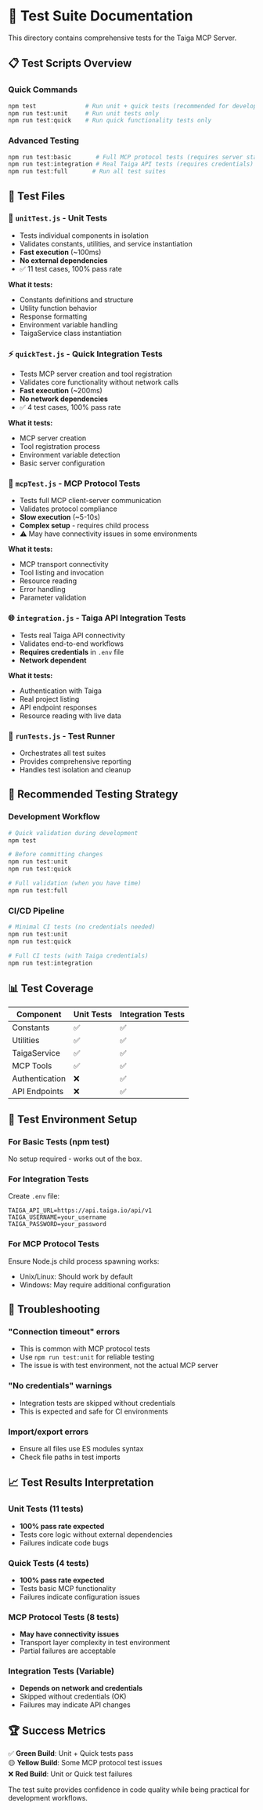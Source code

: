 # 🧪 Test Suite Documentation

This directory contains comprehensive tests for the Taiga MCP Server.

## 📋 Test Scripts Overview

### Quick Commands
```bash
npm test              # Run unit + quick tests (recommended for development)
npm run test:unit     # Run unit tests only
npm run test:quick    # Run quick functionality tests only
```

### Advanced Testing
```bash
npm run test:basic       # Full MCP protocol tests (requires server startup)
npm run test:integration # Real Taiga API tests (requires credentials)
npm run test:full       # Run all test suites
```

## 📁 Test Files

### 🔧 `unitTest.js` - Unit Tests
- Tests individual components in isolation
- Validates constants, utilities, and service instantiation
- **Fast execution** (~100ms)
- **No external dependencies**
- ✅ 11 test cases, 100% pass rate

**What it tests:**
- Constants definitions and structure
- Utility function behavior
- Response formatting
- Environment variable handling
- TaigaService class instantiation

### ⚡ `quickTest.js` - Quick Integration Tests
- Tests MCP server creation and tool registration
- Validates core functionality without network calls
- **Fast execution** (~200ms)
- **No network dependencies**
- ✅ 4 test cases, 100% pass rate

**What it tests:**
- MCP server creation
- Tool registration process
- Environment variable detection
- Basic server configuration

### 🔌 `mcpTest.js` - MCP Protocol Tests
- Tests full MCP client-server communication
- Validates protocol compliance
- **Slow execution** (~5-10s)
- **Complex setup** - requires child process
- ⚠️  May have connectivity issues in some environments

**What it tests:**
- MCP transport connectivity
- Tool listing and invocation
- Resource reading
- Error handling
- Parameter validation

### 🌐 `integration.js` - Taiga API Integration Tests
- Tests real Taiga API connectivity
- Validates end-to-end workflows
- **Requires credentials** in `.env` file
- **Network dependent**

**What it tests:**
- Authentication with Taiga
- Real project listing
- API endpoint responses
- Resource reading with live data

### 🏃 `runTests.js` - Test Runner
- Orchestrates all test suites
- Provides comprehensive reporting
- Handles test isolation and cleanup

## 🎯 Recommended Testing Strategy

### Development Workflow
```bash
# Quick validation during development
npm test

# Before committing changes
npm run test:unit
npm run test:quick

# Full validation (when you have time)
npm run test:full
```

### CI/CD Pipeline
```bash
# Minimal CI tests (no credentials needed)
npm run test:unit
npm run test:quick

# Full CI tests (with Taiga credentials)
npm run test:integration
```

## 📊 Test Coverage

| Component | Unit Tests | Integration Tests |
|-----------|------------|-------------------|
| Constants | ✅ | ✅ |
| Utilities | ✅ | ✅ |
| TaigaService | ✅ | ✅ |
| MCP Tools | ✅ | ✅ |
| Authentication | ❌ | ✅ |
| API Endpoints | ❌ | ✅ |

## 🔧 Test Environment Setup

### For Basic Tests (npm test)
No setup required - works out of the box.

### For Integration Tests
Create `.env` file:
```env
TAIGA_API_URL=https://api.taiga.io/api/v1
TAIGA_USERNAME=your_username
TAIGA_PASSWORD=your_password
```

### For MCP Protocol Tests
Ensure Node.js child process spawning works:
- Unix/Linux: Should work by default
- Windows: May require additional configuration

## 🚨 Troubleshooting

### "Connection timeout" errors
- This is common with MCP protocol tests
- Use `npm run test:unit` for reliable testing
- The issue is with test environment, not the actual MCP server

### "No credentials" warnings
- Integration tests are skipped without credentials
- This is expected and safe for CI environments

### Import/export errors
- Ensure all files use ES modules syntax
- Check file paths in test imports

## 📈 Test Results Interpretation

### Unit Tests (11 tests)
- **100% pass rate expected**
- Tests core logic without external dependencies
- Failures indicate code bugs

### Quick Tests (4 tests) 
- **100% pass rate expected**
- Tests basic MCP functionality
- Failures indicate configuration issues

### MCP Protocol Tests (8 tests)
- **May have connectivity issues**
- Transport layer complexity in test environment
- Partial failures are acceptable

### Integration Tests (Variable)
- **Depends on network and credentials**
- Skipped without credentials (OK)
- Failures may indicate API changes

## 🏆 Success Metrics

✅ **Green Build**: Unit + Quick tests pass  
🟡 **Yellow Build**: Some MCP protocol test issues  
❌ **Red Build**: Unit or Quick test failures  

The test suite provides confidence in code quality while being practical for development workflows.